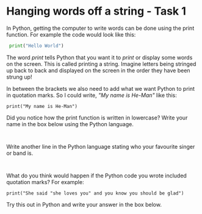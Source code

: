 # Hanging words off a string - Task 1
In Python, getting the computer to write words can be done using the print function.
For example the code would look like this:

```python
 print("Hello World")
```
The word *print* tells Python that you want it to *print* or display some words on the screen.
This is called printing a string. Imagine letters being stringed up back to back and displayed on the screen in the order they have been strung up!

In between the brackets we also need to add what we want Python to print in quotation marks.
So I could write,  *"My name is He-Man"* like this:

`print("My name is He-Man")`
 
Did you notice how the print function is written in lowercase?
Write your name in the box below using the Python language.

<!-- a Need to work out how to best display a text box for writing in! -->
~~~~


~~~~

Write another line in the Python language stating who your favourite singer
 or band is.

~~~~


~~~~

What do you think would happen if the Python code you wrote included quotation marks?
For example:

`print("She said "she loves you" and you know you should be glad")`

Try this out in Python and write your answer in the box below.

~~~~






~~~~
